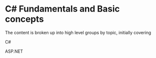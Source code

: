 # C# Fundamentals and Basic concepts

The content is broken up into high level groups by topic, initially covering

C#

ASP.NET

